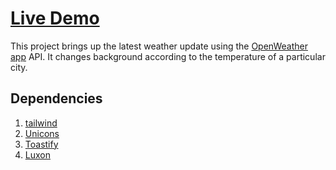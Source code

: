 # [Live Demo]()

This project brings up the latest weather update using the [OpenWeather app](https://openweathermap.org) API. It changes background according to the temperature of a particular city.

## Dependencies

1. [tailwind](https://tailwindcss.com/docs/guides/create-react-app)
2. [Unicons](https://github.com/Iconscout/react-unicons)
3. [Toastify](https://www.npmjs.com/package/react-toastify)
4. [Luxon](https://www.npmjs.com/package/luxon)
